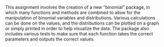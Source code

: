 This assignment involves the creation of a new "binomial" package, in which many functions and methods are combined to allow for the manipulation of binomial variables and distributions. Various calculations can be done on the values, and the distributions can be plotted on a graph or simply printed in order to help visualize the data. The package also includes various tests to make sure that each function takes the correct parameters and outputs the correct values. 
